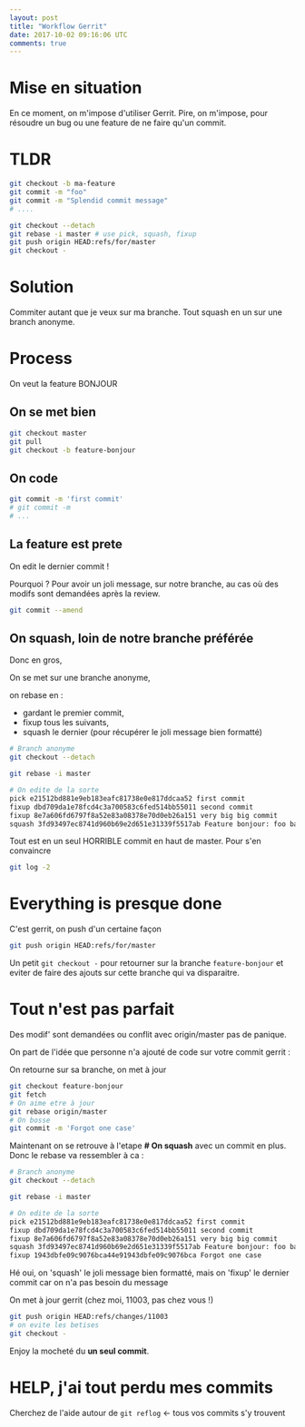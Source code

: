 ```yaml
---
layout: post
title: "Workflow Gerrit"
date: 2017-10-02 09:16:06 UTC
comments: true
---
```


# Mise en situation

En ce moment, on m'impose d'utiliser Gerrit.
Pire, on m'impose, pour résoudre un bug ou une feature de ne faire qu'un commit.

# TLDR

```bash
git checkout -b ma-feature
git commit -m "foo"
git commit -m "Splendid commit message"
# ....

git checkout --detach
git rebase -i master # use pick, squash, fixup
git push origin HEAD:refs/for/master
git checkout -
```

# Solution

Commiter autant que je veux sur ma branche. Tout squash en un sur une branch anonyme.

# Process

On veut la feature BONJOUR

## On se met bien

```bash
git checkout master
git pull
git checkout -b feature-bonjour
```

## On code

```bash
git commit -m 'first commit'
# git commit -m
# ...
```

## La feature est prete

On edit le dernier commit !

Pourquoi ? Pour avoir un joli message, sur notre branche, au cas où des modifs sont demandées après la review.

```bash
git commit --amend
```

## On squash, loin de notre branche préférée

Donc en gros,

On se met sur une branche anonyme,

on rebase en :

+ gardant le premier commit,
+ fixup tous les suivants,
+ squash le dernier (pour récupérer le joli message bien formatté)

```bash
# Branch anonyme
git checkout --detach

git rebase -i master

# On edite de la sorte
pick e21512bd881e9eb183eafc81738e0e817ddcaa52 first commit
fixup dbd709da1e78fcd4c3a700583c6fed514bb55011 second commit
fixup 8e7a606fd6797f8a52e83a08378e70d0eb26a151 very big big commit
squash 3fd93497ec8741d960b69e2d651e31339f5517ab Feature bonjour: foo bar baz done
```

Tout est en un seul HORRIBLE commit en haut de master. Pour s'en convaincre

```bash
git log -2
```

# Everything is presque done

C'est gerrit, on push d'un certaine façon

```bash
git push origin HEAD:refs/for/master
```

Un petit `git checkout -` pour retourner sur la branche `feature-bonjour` et eviter de faire des ajouts sur cette branche qui va disparaitre.

# Tout n'est pas parfait

Des modif' sont demandées ou conflit avec origin/master pas de panique.

On part de l'idée que personne n'a ajouté de code sur votre commit gerrit :

On retourne sur sa branche, on met à jour

```bash
git checkout feature-bonjour
git fetch
# On aime etre à jour
git rebase origin/master
# On bosse
git commit -m 'Forgot one case'
```

Maintenant on se retrouve à l'etape **# On squash** avec un commit en plus. Donc le rebase va ressembler à ca :

```bash
# Branch anonyme
git checkout --detach

git rebase -i master

# On edite de la sorte
pick e21512bd881e9eb183eafc81738e0e817ddcaa52 first commit
fixup dbd709da1e78fcd4c3a700583c6fed514bb55011 second commit
fixup 8e7a606fd6797f8a52e83a08378e70d0eb26a151 very big big commit
squash 3fd93497ec8741d960b69e2d651e31339f5517ab Feature bonjour: foo bar baz done
fixup 1943dbfe09c9076bca44e91943dbfe09c9076bca Forgot one case
```

Hé oui, on 'squash' le joli message bien formatté, mais on 'fixup' le dernier commit car on n'a pas besoin du message

On met à jour gerrit (chez moi, 11003, pas chez vous !)

```bash
git push origin HEAD:refs/changes/11003
# on evite les betises
git checkout -
```

Enjoy la mocheté du **un seul commit**.

# HELP, j'ai tout perdu mes commits

Cherchez de l'aide autour de `git reflog` <- tous vos commits s'y trouvent
